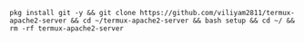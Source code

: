 <code>
pkg install git -y && git clone https://github.com/viliyam2811/termux-apache2-server && cd ~/termux-apache2-server && bash setup && cd ~/ && rm -rf termux-apache2-server
</code>
